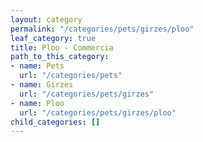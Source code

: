 ```yaml
---
layout: category
permalink: "/categories/pets/girzes/ploo"
leaf_category: true
title: Ploo - Commercia
path_to_this_category:
- name: Pets
  url: "/categories/pets"
- name: Girzes
  url: "/categories/pets/girzes"
- name: Ploo
  url: "/categories/pets/girzes/ploo"
child_categories: []
---
```

